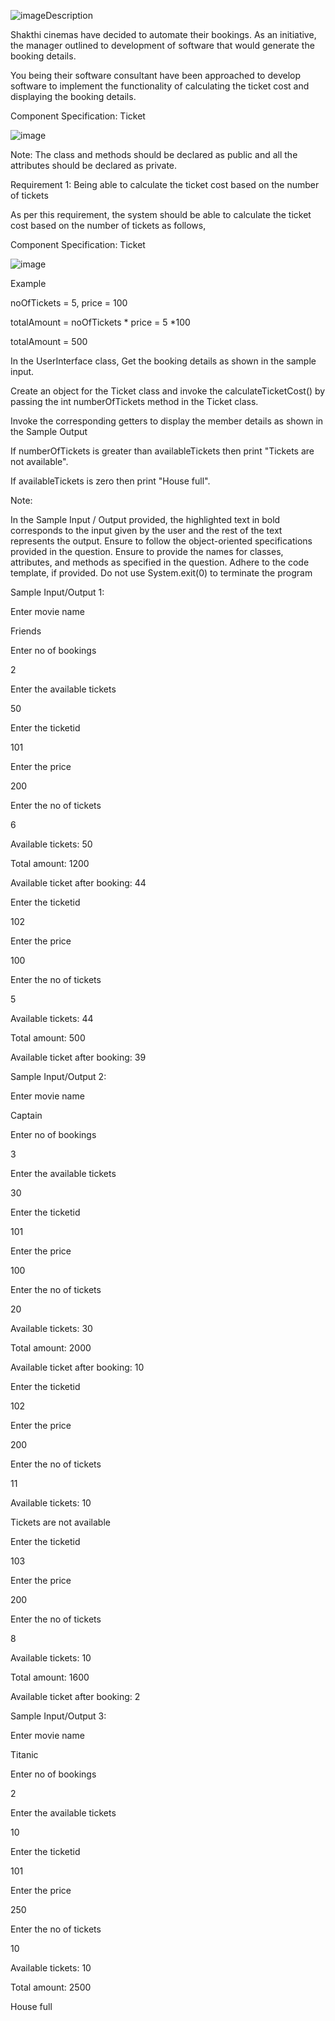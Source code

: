 ![image](https://github.com/user-attachments/assets/d9435c83-79d3-4b96-b1c8-c540bf9cca1a)Description





Shakthi cinemas have decided to automate their bookings. As an initiative, the manager outlined to development of software that would generate the booking details.

You being their software consultant have been approached to develop software to implement the functionality of calculating the ticket cost and displaying the booking details.

Component Specification: Ticket


![image](https://github.com/user-attachments/assets/73f4e9ec-d150-45e0-9e97-0bc42d012e85)

Note: The class and methods should be declared as public and all the attributes should be declared as private.

Requirement 1: Being able to calculate the ticket cost based on the number of tickets

As per this requirement, the system should be able to calculate the ticket cost based on the number of tickets as follows,

Component Specification: Ticket


![image](https://github.com/user-attachments/assets/6fc8ea9c-f439-4910-b6e5-73a86097bd73)



Example

noOfTickets = 5, price = 100

totalAmount = noOfTickets * price = 5 *100

totalAmount = 500

In the UserInterface class, Get the booking details as shown in the sample input.

Create an object for the Ticket class and invoke the calculateTicketCost() by passing the int numberOfTickets method in the Ticket class.

Invoke the corresponding getters to display the member details as shown in the Sample Output

If numberOfTickets is greater than availableTickets then print "Tickets are not available".

If availableTickets is zero then print "House full".

Note:

In the Sample Input / Output provided, the highlighted text in bold corresponds to the input given by the user and the rest of the text represents the output.
Ensure to follow the object-oriented specifications provided in the question.
Ensure to provide the names for classes, attributes, and methods as specified in the question.
Adhere to the code template, if provided.
Do not use System.exit(0) to terminate the program

Sample Input/Output 1:

Enter movie name

Friends

Enter no of bookings

2

Enter the available tickets

50

Enter the ticketid

101

Enter the price

200

Enter the no of tickets

6

Available tickets: 50

Total amount: 1200

Available ticket after booking: 44

Enter the ticketid

102

Enter the price

100

Enter the no of tickets

5

Available tickets: 44

Total amount: 500

Available ticket after booking: 39



Sample Input/Output 2:

Enter movie name

Captain

Enter no of bookings

3

Enter the available tickets

30

Enter the ticketid

101

Enter the price

100

Enter the no of tickets

20

Available tickets: 30

Total amount: 2000

Available ticket after booking: 10

Enter the ticketid

102

Enter the price

200

Enter the no of tickets

11

Available tickets: 10

Tickets are not available

Enter the ticketid

103

Enter the price

200

Enter the no of tickets

8

Available tickets: 10

Total amount: 1600

Available ticket after booking: 2

 

 

Sample Input/Output 3:

Enter movie name

Titanic

Enter no of bookings

2

Enter the available tickets

10

Enter the ticketid

101

Enter the price

250

Enter the no of tickets

10

Available tickets: 10

Total amount: 2500

House full
